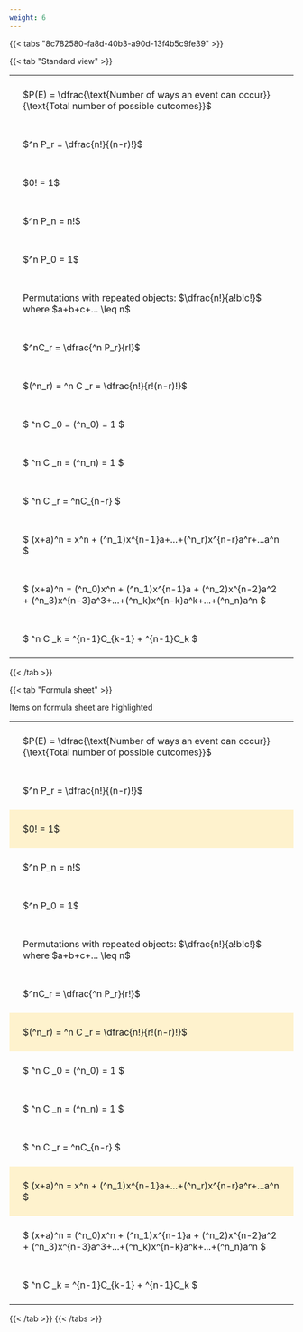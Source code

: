 ```yaml
---
weight: 6
---
```


{{< tabs "8c782580-fa8d-40b3-a90d-13f4b5c9fe39" >}}

{{< tab "Standard view" >}}

<style type="text/css">
#T_0343b th.col_heading {
  text-align: left;
  font-size: 1em;
}
#T_0343b td {
  text-align: left;
  font-size: 1em;
  padding: 1.5em;
}
</style>
<table id="T_0343b">
  <thead>
  </thead>
  <tbody>
    <tr>
      <td id="T_0343b_row0_col0" class="data row0 col0" >$P(E) = \dfrac{\text{Number of ways an event can occur}}{\text{Total number of possible outcomes}}$</td>
    </tr>
    <tr>
      <td id="T_0343b_row1_col0" class="data row1 col0" >$^n P_r = \dfrac{n!}{(n-r)!}$</td>
    </tr>
    <tr>
      <td id="T_0343b_row2_col0" class="data row2 col0" >$0! = 1$</td>
    </tr>
    <tr>
      <td id="T_0343b_row3_col0" class="data row3 col0" >$^n P_n = n!$</td>
    </tr>
    <tr>
      <td id="T_0343b_row4_col0" class="data row4 col0" >$^n P_0 = 1$</td>
    </tr>
    <tr>
      <td id="T_0343b_row5_col0" class="data row5 col0" >Permutations with repeated objects: $\dfrac{n!}{a!b!c!}$ where $a+b+c+... \leq n$</td>
    </tr>
    <tr>
      <td id="T_0343b_row6_col0" class="data row6 col0" >$^nC_r = \dfrac{^n P_r}{r!}$</td>
    </tr>
    <tr>
      <td id="T_0343b_row7_col0" class="data row7 col0" >$(^n_r) = ^n C _r = \dfrac{n!}{r!(n-r)!}$</td>
    </tr>
    <tr>
      <td id="T_0343b_row8_col0" class="data row8 col0" >$ ^n C _0 = (^n_0) = 1 $</td>
    </tr>
    <tr>
      <td id="T_0343b_row9_col0" class="data row9 col0" >$ ^n C _n = (^n_n) = 1 $</td>
    </tr>
    <tr>
      <td id="T_0343b_row10_col0" class="data row10 col0" >$ ^n C _r = ^nC_{n-r} $</td>
    </tr>
    <tr>
      <td id="T_0343b_row11_col0" class="data row11 col0" >$ (x+a)^n = x^n + (^n_1)x^{n-1}a+...+(^n_r)x^{n-r}a^r+...a^n    $</td>
    </tr>
    <tr>
      <td id="T_0343b_row12_col0" class="data row12 col0" >$ (x+a)^n = (^n_0)x^n + (^n_1)x^{n-1}a + (^n_2)x^{n-2}a^2 + (^n_3)x^{n-3}a^3+...+(^n_k)x^{n-k}a^k+...+(^n_n)a^n $</td>
    </tr>
    <tr>
      <td id="T_0343b_row13_col0" class="data row13 col0" >$ ^n C _k = ^{n-1}C_{k-1} + ^{n-1}C_k $</td>
    </tr>
  </tbody>
</table>
{{< /tab >}}

{{< tab "Formula sheet" >}}

Items on formula sheet are highlighted 
<br>
<style type="text/css">
#T_7947f th.col_heading {
  text-align: left;
  font-size: 1em;
}
#T_7947f td {
  text-align: left;
  font-size: 1em;
  padding: 1.5em;
}
#T_7947f_row0_col0, #T_7947f_row1_col0, #T_7947f_row3_col0, #T_7947f_row4_col0, #T_7947f_row5_col0, #T_7947f_row6_col0, #T_7947f_row8_col0, #T_7947f_row9_col0, #T_7947f_row10_col0, #T_7947f_row12_col0, #T_7947f_row13_col0 {
  background-color: rgba(0,0,0,0);
}
#T_7947f_row2_col0, #T_7947f_row7_col0, #T_7947f_row11_col0 {
  background-color: rgba(255,194,10, 0.2);
}
</style>
<table id="T_7947f">
  <thead>
  </thead>
  <tbody>
    <tr>
      <td id="T_7947f_row0_col0" class="data row0 col0" >$P(E) = \dfrac{\text{Number of ways an event can occur}}{\text{Total number of possible outcomes}}$</td>
    </tr>
    <tr>
      <td id="T_7947f_row1_col0" class="data row1 col0" >$^n P_r = \dfrac{n!}{(n-r)!}$</td>
    </tr>
    <tr>
      <td id="T_7947f_row2_col0" class="data row2 col0" >$0! = 1$</td>
    </tr>
    <tr>
      <td id="T_7947f_row3_col0" class="data row3 col0" >$^n P_n = n!$</td>
    </tr>
    <tr>
      <td id="T_7947f_row4_col0" class="data row4 col0" >$^n P_0 = 1$</td>
    </tr>
    <tr>
      <td id="T_7947f_row5_col0" class="data row5 col0" >Permutations with repeated objects: $\dfrac{n!}{a!b!c!}$ where $a+b+c+... \leq n$</td>
    </tr>
    <tr>
      <td id="T_7947f_row6_col0" class="data row6 col0" >$^nC_r = \dfrac{^n P_r}{r!}$</td>
    </tr>
    <tr>
      <td id="T_7947f_row7_col0" class="data row7 col0" >$(^n_r) = ^n C _r = \dfrac{n!}{r!(n-r)!}$</td>
    </tr>
    <tr>
      <td id="T_7947f_row8_col0" class="data row8 col0" >$ ^n C _0 = (^n_0) = 1 $</td>
    </tr>
    <tr>
      <td id="T_7947f_row9_col0" class="data row9 col0" >$ ^n C _n = (^n_n) = 1 $</td>
    </tr>
    <tr>
      <td id="T_7947f_row10_col0" class="data row10 col0" >$ ^n C _r = ^nC_{n-r} $</td>
    </tr>
    <tr>
      <td id="T_7947f_row11_col0" class="data row11 col0" >$ (x+a)^n = x^n + (^n_1)x^{n-1}a+...+(^n_r)x^{n-r}a^r+...a^n    $</td>
    </tr>
    <tr>
      <td id="T_7947f_row12_col0" class="data row12 col0" >$ (x+a)^n = (^n_0)x^n + (^n_1)x^{n-1}a + (^n_2)x^{n-2}a^2 + (^n_3)x^{n-3}a^3+...+(^n_k)x^{n-k}a^k+...+(^n_n)a^n $</td>
    </tr>
    <tr>
      <td id="T_7947f_row13_col0" class="data row13 col0" >$ ^n C _k = ^{n-1}C_{k-1} + ^{n-1}C_k $</td>
    </tr>
  </tbody>
</table>
{{< /tab >}}
{{< /tabs >}}